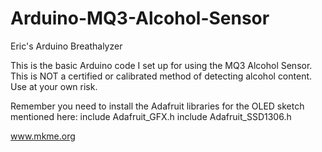# Arduino-MQ3-Alcohol-Sensor
Eric's Arduino Breathalyzer

This is the basic Arduino code I set up for using the MQ3 Alcohol Sensor.  
This is NOT a certified or calibrated method of detecting alcohol content. Use at your own risk.

Remember you need to install the Adafruit libraries for the OLED sketch mentioned here:
include Adafruit_GFX.h
include Adafruit_SSD1306.h

www.mkme.org
